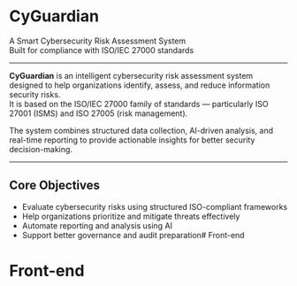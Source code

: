 # CyGuardian 
A Smart Cybersecurity Risk Assessment System  
Built for compliance with ISO/IEC 27000 standards

---

**CyGuardian** is an intelligent cybersecurity risk assessment system designed to help organizations identify, assess, and reduce information security risks.  
It is based on the ISO/IEC 27000 family of standards — particularly ISO 27001 (ISMS) and ISO 27005 (risk management).

The system combines structured data collection, AI-driven analysis, and real-time reporting to provide actionable insights for better security decision-making.

---

## Core Objectives

- Evaluate cybersecurity risks using structured ISO-compliant frameworks
- Help organizations prioritize and mitigate threats effectively
- Automate reporting and analysis using AI
- Support better governance and audit preparation# Front-end
# Front-end
